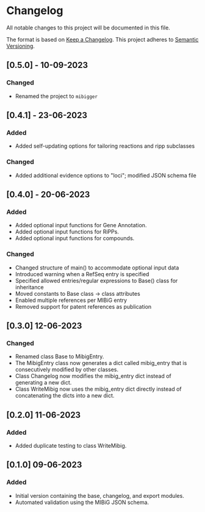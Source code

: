 # Changelog

All notable changes to this project will be documented in this file.

The format is based on [Keep a Changelog](https://keepachangelog.com/en/1.0.0/).
This project adheres to [Semantic Versioning](https://semver.org/spec/v2.0.0.html).


## [0.5.0] - 10-09-2023

### Changed

- Renamed the project to `mibigger`

## [0.4.1] - 23-06-2023

### Added

- Added self-updating options for tailoring reactions and ripp subclasses

### Changed

- Added additional evidence options to "loci"; modified JSON schema file


## [0.4.0] - 20-06-2023

### Added

- Added optional input functions for Gene Annotation.
- Added optional input functions for RiPPs.
- Added optional input functions for compounds.

### Changed

- Changed structure of main() to accommodate optional input data
- Introduced warning when a RefSeq entry is specified
- Specified allowed entries/regular expressions to Base() class for inheritance
- Moved constants to Base class -> class attributes
- Enabled multiple references per MIBiG entry
- Removed support for patent references as publication


## [0.3.0] 12-06-2023

### Changed

- Renamed class Base to MibigEntry.
- The MibigEntry class now generates a dict called mibig_entry that is consecutively modified by other classes.
- Class Changelog now modifies the mibig_entry dict instead of generating a new dict.
- Class WriteMibig now uses the mibig_entry dict directly instead of concatenating
    the dicts into a new dict.

## [0.2.0] 11-06-2023

### Added

- Added duplicate testing to class WriteMibig.

## [0.1.0] 09-06-2023

### Added

- Initial version containing the base, changelog, and export modules.
- Automated validation using the MIBiG JSON schema.
